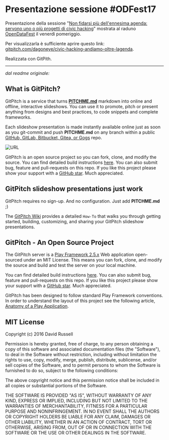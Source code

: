 # Presentazione sessione #ODFest17

Presentazione della sessione "[Non fidarsi più dell'ennesima agenda: servono uno o più progetti di civic hacking](http://www.spaghettiopendata.org/content/non-fidarsi-pi-dellennesima-agenda-servono-uno-o-pi-progetti-di-civic-hacking)" mostrata al raduno [OpenDataFest](http://www.opendatafest.it) il venerdì pomeriggio.

Per visualizzarla è sufficiente aprire questo link: <br/> [gitpitch.com/dagoneye/civic-hacking-andiamo-oltre-lagenda](gitpitch.com/dagoneye/civic-hacking-andiamo-oltre-lagenda).

Realizzata con GitPith.


---
_dal readme originale:_

## What is GitPitch?

GitPitch is a service that turns **[PITCHME.md](https://gitpitch.com/#gitpitch-pitchme-markdown)** markdown into online and offline, interactive slideshows. You can use it to promote, pitch or present anything from designs and best practices, to code snippets and complete frameworks.

Each slideshow presentation is made instantly available online just as soon as you git-commit and push **PITCHME.md** on any branch within a public [GitHub, GitLab, Bitbucket, Gitea, or Gogs](https://github.com/gitpitch/gitpitch/wiki/Git-Repo-Services) repo.

![URL](images/gp-url.jpg)

GitPitch is an open source project so you can fork, clone, and modify the source. You can find detailed build instructions [here](https://github.com/gitpitch/gitpitch/wiki/Server-Build-Instructions). You can also submit bug, feature and pull-requests on this repo. If you like this project please show your support with a [GitHub star](https://github.com/gitpitch/gitpitch/stargazers). Much appreciated.

## GitPitch slideshow presentations just work

GitPitch requires no sign-up. And no configuration. Just add **PITCHME.md** ;)

The [GitPitch Wiki](https://github.com/gitpitch/gitpitch/wiki) provides a detailed `How-To` that walks you through getting started, building, customizing, and sharing your GitPitch slideshow presentations.

## GitPitch - An Open Source Project

The GitPitch server is a [Play Framework 2.5.x](https://playframework.com/) Web application open-sourced under an MIT License. This means you can fork, clone, and modify the source and build and test the server on your local machine.

You can find detailed build instructions [here](https://github.com/gitpitch/gitpitch/wiki/Server-Build-Instructions). You can also submit bug, feature and pull-requests on this repo. If you like this project please show your support with a [GitHub star](https://github.com/gitpitch/gitpitch/stargazers). Much appreciated.

GitPitch has been designed to follow standard Play Framework conventions. In order to understand the layout of this project see the following article, [Anatomy of a Play Application](https://playframework.com/documentation/2.5.x/Anatomy).

## MIT License

Copyright (c) 2016 David Russell

Permission is hereby granted, free of charge, to any person obtaining a copy
of this software and associated documentation files (the "Software"), to deal
in the Software without restriction, including without limitation the rights
to use, copy, modify, merge, publish, distribute, sublicense, and/or sell
copies of the Software, and to permit persons to whom the Software is
furnished to do so, subject to the following conditions:

The above copyright notice and this permission notice shall be included in all
copies or substantial portions of the Software.

THE SOFTWARE IS PROVIDED "AS IS", WITHOUT WARRANTY OF ANY KIND, EXPRESS OR
IMPLIED, INCLUDING BUT NOT LIMITED TO THE WARRANTIES OF MERCHANTABILITY,
FITNESS FOR A PARTICULAR PURPOSE AND NONINFRINGEMENT. IN NO EVENT SHALL THE
AUTHORS OR COPYRIGHT HOLDERS BE LIABLE FOR ANY CLAIM, DAMAGES OR OTHER
LIABILITY, WHETHER IN AN ACTION OF CONTRACT, TORT OR OTHERWISE, ARISING FROM,
OUT OF OR IN CONNECTION WITH THE SOFTWARE OR THE USE OR OTHER DEALINGS IN THE
SOFTWARE.
